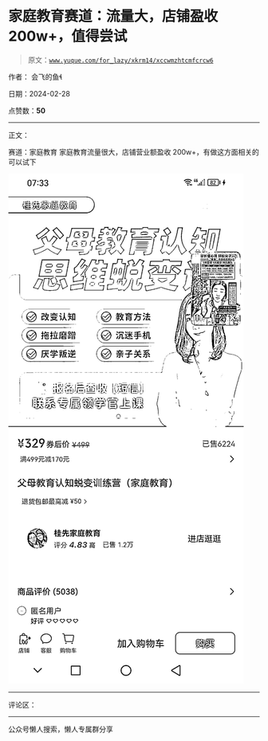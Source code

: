 # 家庭教育赛道：流量大，店铺盈收 200w+，值得尝试

> 原文：[`www.yuque.com/for_lazy/xkrm14/xccwmzhtcmfcrcw6`](https://www.yuque.com/for_lazy/xkrm14/xccwmzhtcmfcrcw6)

作者： 会飞的鱼

日期：2024-02-28

点赞数：**50**

* * *

正文：

赛道：家庭教育 家庭教育流量很大，店铺营业额盈收 200w+，有做这方面相关的可以试下

![](img/04c597b7668ca2be5314314d41c3d768.png)

* * *

评论区：

* * *

公众号懒人搜索，懒人专属群分享